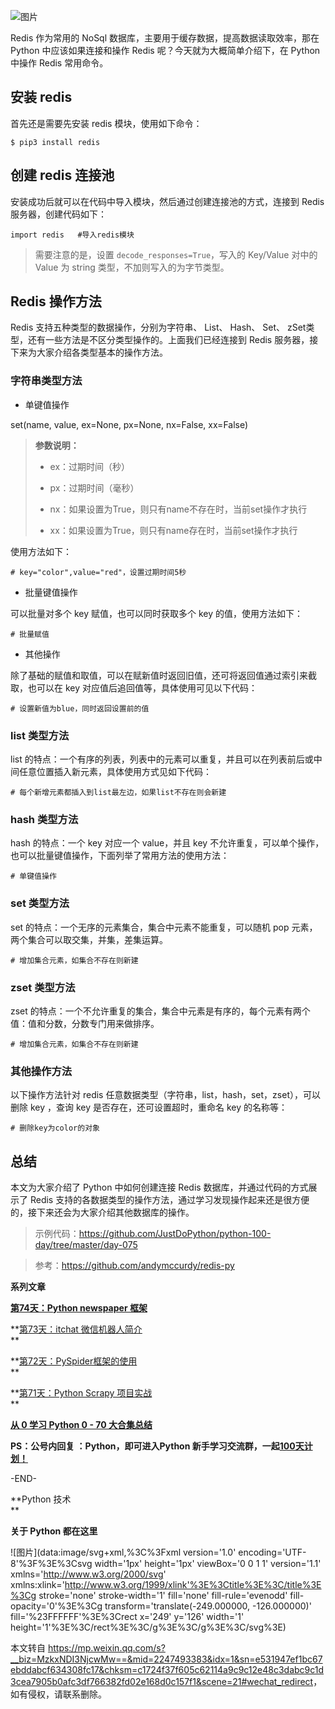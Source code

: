 ![图片](https://mmbiz.qpic.cn/mmbiz_jpg/SAy0yVjKWywF1B2sqROJSwGqkBTnf3iaCY0NicU3iaflojDougbyrWHezpZkPo7ViaglL4pQgXEANKZGRsts1PA2TQ/640?wx_fmt=jpeg&wxfrom=5&wx_lazy=1&wx_co=1)

Redis 作为常用的 NoSql 数据库，主要用于缓存数据，提高数据读取效率，那在 Python 中应该如果连接和操作 Redis 呢？今天就为大概简单介绍下，在 Python 中操作 Redis 常用命令。

安装 redis
--------

首先还是需要先安装 redis 模块，使用如下命令：

```
$ pip3 install redis
```

创建 redis 连接池
------------

安装成功后就可以在代码中导入模块，然后通过创建连接池的方式，连接到 Redis 服务器，创建代码如下：

```
import redis   #导入redis模块
```

> 需要注意的是，设置 `decode_responses=True`，写入的 Key/Value 对中的 Value 为 string 类型，不加则写入的为字节类型。

Redis 操作方法
----------

Redis 支持五种类型的数据操作，分别为字符串、 List、 Hash、 Set、 zSet类型，还有一些方法是不区分类型操作的。上面我们已经连接到 Redis 服务器，接下来为大家介绍各类型基本的操作方法。

### 字符串类型方法

*   单键值操作
    

set(name, value, ex=None, px=None, nx=False, xx=False)

> **参数说明：**
> 
> *   ex：过期时间（秒）
>     
> *   px：过期时间（毫秒）
>     
> *   nx：如果设置为True，则只有name不存在时，当前set操作才执行
>     
> *   xx：如果设置为True，则只有name存在时，当前set操作才执行
>     

使用方法如下：

```
# key="color",value="red"，设置过期时间5秒
```

*   批量键值操作
    

可以批量对多个 key 赋值，也可以同时获取多个 key 的值，使用方法如下：

```
# 批量赋值
```

*   其他操作
    

除了基础的赋值和取值，可以在赋新值时返回旧值，还可将返回值通过索引来截取，也可以在 key 对应值后追回值等，具体使用可见以下代码：

```
# 设置新值为blue，同时返回设置前的值
```

### list 类型方法

list 的特点：一个有序的列表，列表中的元素可以重复，并且可以在列表前后或中间任意位置插入新元素，具体使用方式见如下代码：

```
# 每个新增元素都插入到list最左边，如果list不存在则会新建
```

### hash 类型方法

hash 的特点：一个 key 对应一个 value，并且 key 不允许重复，可以单个操作，也可以批量键值操作，下面列举了常用方法的使用方法：

```
# 单键值操作
```

### set 类型方法

set 的特点：一个无序的元素集合，集合中元素不能重复，可以随机 pop 元素，两个集合可以取交集，并集，差集运算。

```
# 增加集合元素，如集合不存在则新建
```

### zset 类型方法

zset 的特点：一个不允许重复的集合，集合中元素是有序的，每个元素有两个值：值和分数，分数专门用来做排序。

```
# 增加集合元素，如集合不存在则新建
```

### 其他操作方法

以下操作方法针对 redis 任意数据类型（字符串，list，hash，set，zset），可以删除 key ，查询 key 是否存在，还可设置超时，重命名 key 的名称等：

```
# 删除key为color的对象
```

总结
--

本文为大家介绍了 Python 中如何创建连接 Redis 数据库，并通过代码的方式展示了 Redis 支持的各数据类型的操作方法，通过学习发现操作起来还是很方便的，接下来还会为大家介绍其他数据库的操作。

> 示例代码：https://github.com/JustDoPython/python-100-day/tree/master/day-075

> 参考：https://github.com/andymccurdy/redis-py

**系列文章**

  

**[第74天：Python newspaper 框架](http://mp.weixin.qq.com/s?__biz=MzU1NDk2MzQyNg==&mid=2247484133&idx=1&sn=82fc8710e240d128948b45c9374b3b6d&chksm=fbdada68ccad537e372e3b65512d025a6199c7274c9ef19c2b0bc1610480197d31b89dc5b5a8&scene=21#wechat_redirect)**  

**[第73天：itchat 微信机器人简介](http://mp.weixin.qq.com/s?__biz=MzU1NDk2MzQyNg==&mid=2247484131&idx=1&sn=c6aa24082a585651520111ef3e4b4307&chksm=fbdada6eccad5378d510c0b293dd1cf2fbd912568e7ca733c8f0b551b25df98c8a85ef7785c6&scene=21#wechat_redirect)  
**

**[第72天：PySpider框架的使用](http://mp.weixin.qq.com/s?__biz=MzU1NDk2MzQyNg==&mid=2247484119&idx=1&sn=04bbb6b27efa099aecdddc5baed2ae53&chksm=fbdada5accad534c1059eb424d19594756eb1fd0753dd2159dd89d55066ed0bfc996c45853f5&scene=21#wechat_redirect)  
**

**[第71天：Python Scrapy 项目实战](http://mp.weixin.qq.com/s?__biz=MzU1NDk2MzQyNg==&mid=2247484100&idx=1&sn=62af99ea4f77f0033ee15d1e5c4a5815&chksm=fbdada49ccad535f06f30c8dc1f6ec67e3c2693492ae95a6d2e5c3dc7675144752cc1b519bdc&scene=21#wechat_redirect)  
**

**[从 0 学习 Python 0 - 70 大合集总结](http://mp.weixin.qq.com/s?__biz=MzU1NDk2MzQyNg==&mid=2247484100&idx=2&sn=45f7a3ca94b9a7f1e29fbdfac02affe5&chksm=fbdada49ccad535fd99d4f4b4266673450f54ef2ba96cad541cd3552dde75fa1eb442472f413&scene=21#wechat_redirect)**

  

**PS：**公号内回复 ：Python，即可进入Python 新手学习交流群，一起**[100天计划！](http://mp.weixin.qq.com/s?__biz=MzU1NDk2MzQyNg==&mid=2247483671&idx=1&sn=2dc45e9363f86a6938b0c30da0b2a0ba&chksm=fbdad99accad508c083bfa72007b30d6a13a22b4a3c035c4c38bd7c9bb7da46aa42d93c5e14d&scene=21#wechat_redirect)**

\-END-  

**Python 技术  
**

****关于 Python 都在这里****

  

![图片](data:image/svg+xml,%3C%3Fxml version='1.0' encoding='UTF-8'%3F%3E%3Csvg width='1px' height='1px' viewBox='0 0 1 1' version='1.1' xmlns='http://www.w3.org/2000/svg' xmlns:xlink='http://www.w3.org/1999/xlink'%3E%3Ctitle%3E%3C/title%3E%3Cg stroke='none' stroke-width='1' fill='none' fill-rule='evenodd' fill-opacity='0'%3E%3Cg transform='translate(-249.000000, -126.000000)' fill='%23FFFFFF'%3E%3Crect x='249' y='126' width='1' height='1'%3E%3C/rect%3E%3C/g%3E%3C/g%3E%3C/svg%3E)

本文转自 <https://mp.weixin.qq.com/s?__biz=MzkxNDI3NjcwMw==&mid=2247493383&idx=1&sn=e531947ef1bc67ebddabcf634308fc17&chksm=c1724f37f605c62114a9c9c12e48c3dabc9c1d3cea7905b0afc3df766382fd02e168d0c157f1&scene=21#wechat_redirect>，如有侵权，请联系删除。